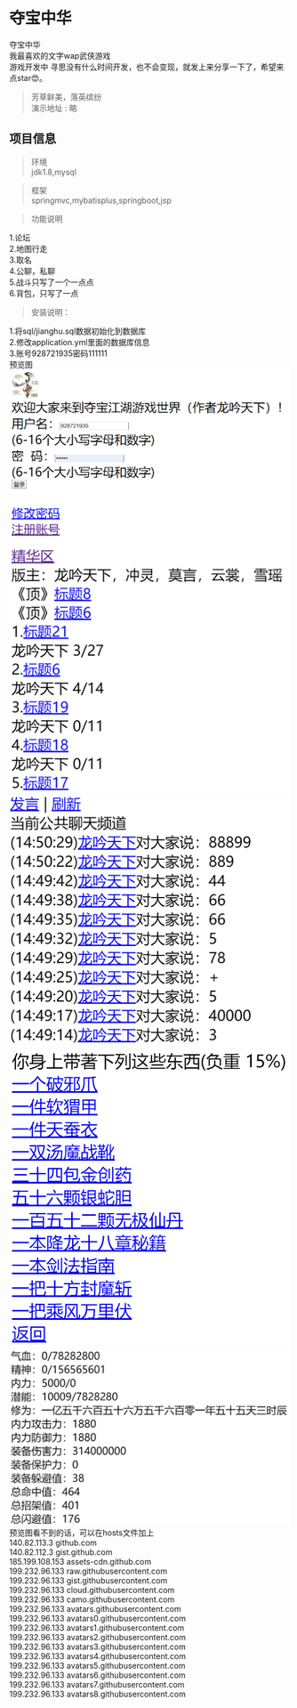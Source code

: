 # 夺宝中华

夺宝中华  
我最喜欢的文字wap武侠游戏  
游戏开发中
寻思没有什么时间开发，也不会变现，就发上来分享一下了，希望来点star😍。

>芳草鲜美，落英缤纷  
演示地址 : 略

## 项目信息  
>环境  
jdk1.8,mysql  

>框架  
springmvc,mybatisplus,springboot,jsp

>功能说明

1.论坛  
2.地图行走  
3.取名  
4.公聊，私聊  
5.战斗只写了一个一点点  
6.背包，只写了一点  

>安装说明：  

1.将sql/jianghu.sql数据初始化到数据库  
2.修改application.yml里面的数据库信息  
3.账号928721935密码111111  
预览图  
![img](https://github.com/928721935/previewPic/blob/master/pic/pic1.png)  
![img](https://github.com/928721935/previewPic/blob/master/pic/pic2.png)  
![img](https://github.com/928721935/previewPic/blob/master/pic/pic3.png)  
![img](https://github.com/928721935/previewPic/blob/master/pic/pic4.png)  
![img](https://github.com/928721935/previewPic/blob/master/pic/pic5.png)  
预览图看不到的话，可以在hosts文件加上  
140.82.113.3      github.com  
140.82.112.3      gist.github.com  
185.199.108.153   assets-cdn.github.com  
199.232.96.133    raw.githubusercontent.com  
199.232.96.133    gist.githubusercontent.com  
199.232.96.133    cloud.githubusercontent.com  
199.232.96.133    camo.githubusercontent.com  
199.232.96.133    avatars.githubusercontent.com  
199.232.96.133    avatars0.githubusercontent.com  
199.232.96.133    avatars1.githubusercontent.com  
199.232.96.133    avatars2.githubusercontent.com  
199.232.96.133    avatars3.githubusercontent.com  
199.232.96.133    avatars4.githubusercontent.com  
199.232.96.133    avatars5.githubusercontent.com  
199.232.96.133    avatars6.githubusercontent.com  
199.232.96.133    avatars7.githubusercontent.com  
199.232.96.133    avatars8.githubusercontent.com  
